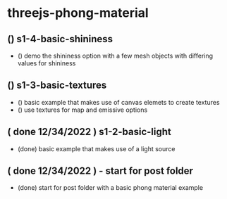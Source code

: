 # threejs-phong-material

## () s1-4-basic-shininess
* () demo the shininess option with a few mesh objects with differing values for shininess

## () s1-3-basic-textures
* () basic example that makes use of canvas elemets to create textures
* () use textures for map and emissive options

## ( done 12/34/2022 ) s1-2-basic-light
* (done) basic example that makes use of a light source

## ( done 12/34/2022 ) - start for post folder
* (done) start for post folder with a basic phong material example
